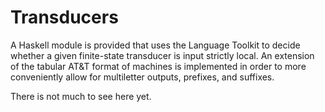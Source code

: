 # Transducers

A Haskell module is provided that uses the Language Toolkit
to decide whether a given finite-state transducer is input strictly local.
An extension of the tabular AT&T format of machines is implemented
in order to more conveniently allow for multiletter outputs,
prefixes, and suffixes.

There is not much to see here yet.
